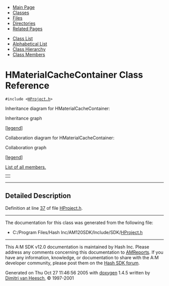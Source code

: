 <div class="tabs">

- [Main Page](index.md)
- <span id="current">[Classes](annotated.md)</span>
- [Files](files.md)
- [Directories](dirs.md)
- [Related Pages](pages.md)

</div>

<div class="tabs">

- [Class List](annotated.md)
- [Alphabetical List](classes.md)
- [Class Hierarchy](hierarchy.md)
- [Class Members](functions.md)

</div>

# HMaterialCacheContainer Class Reference

`#include <`<a href="HProject_8h-source.md" class="el"><code>HProject.h</code></a>`>`

Inheritance diagram for HMaterialCacheContainer:

<span class="image placeholder" original-image-src="classHMaterialCacheContainer__inherit__graph.gif" original-image-title="" border="0" usemap="#HMaterialCacheContainer__inherit__map">Inheritance graph</span>

\[[legend](graph_legend.md)\]

Collaboration diagram for HMaterialCacheContainer:

<span class="image placeholder" original-image-src="classHMaterialCacheContainer__coll__graph.gif" original-image-title="" border="0" usemap="#HMaterialCacheContainer__coll__map">Collaboration graph</span>

\[[legend](graph_legend.md)\]

[List of all members.](classHMaterialCacheContainer-members.md)

|     |
|-----|
|     |

------------------------------------------------------------------------

<span id="_details"></span>

## Detailed Description

Definition at line <a href="HProject_8h-source.md#l00037" class="el">37</a> of file <a href="HProject_8h-source.md" class="el">HProject.h</a>.

------------------------------------------------------------------------

The documentation for this class was generated from the following file:

- C:/Program Files/Hash Inc/AM120SDK/Include/SDK/<a href="HProject_8h-source.md" class="el">HProject.h</a>

------------------------------------------------------------------------

<span class="small">This A:M SDK v12.0 documentation is maintained by Hash Inc. Please address any comments concerning this documentation to [AMReports](http://www.hash.com/reports). If you have any information, knowledge, or documentation to share with the A:M developer community, please post them on the [Hash SDK forum](http://www.hash.com/forums/index.php?showforum=11).</span>

Generated on Thu Oct 27 11:46:56 2005 with [<span class="image placeholder" original-image-src="doxygen.png" original-image-title="" height="45" width="100" align="middle" border="0">doxygen</span>](http://www.doxygen.org/index.html) 1.4.5 written by [Dimitri van Heesch](mailto:dimitri@stack.nl), © 1997-2001
